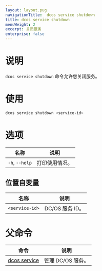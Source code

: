 ```yaml
---
layout: layout.pug
navigationTitle:  dcos service shutdown
title: dcos service shutdown
menuWeight: 2
excerpt: 关闭服务
enterprise: false
---
```



# 说明
`dcos service shutdown` 命令允许您关闭服务。

# 使用

```bash
dcos service shutdown <service-id> 
```

# 选项

| 名称 | 说明 |
|---------|-------------|
| `-h`, `--help`  | 打印使用情况。|

## 位置自变量

| 名称 | 说明 |
|---------|-------------|
| `<service-id>` | DC/OS 服务 ID。|

# 父命令

| 命令 | 说明 |
|---------|-------------|
| [dcos service](/cn/1.12/cli/command-reference/dcos-service/) | 管理 DC/OS 服务。|
